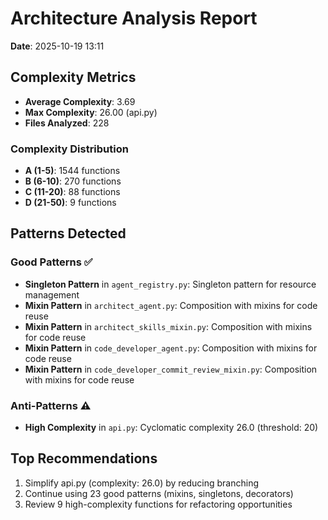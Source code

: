 # Architecture Analysis Report

**Date**: 2025-10-19 13:11

## Complexity Metrics

- **Average Complexity**: 3.69
- **Max Complexity**: 26.00 (api.py)
- **Files Analyzed**: 228

### Complexity Distribution

- **A (1-5)**: 1544 functions
- **B (6-10)**: 270 functions
- **C (11-20)**: 88 functions
- **D (21-50)**: 9 functions

## Patterns Detected

### Good Patterns ✅

- **Singleton Pattern** in `agent_registry.py`: Singleton pattern for resource management
- **Mixin Pattern** in `architect_agent.py`: Composition with mixins for code reuse
- **Mixin Pattern** in `architect_skills_mixin.py`: Composition with mixins for code reuse
- **Mixin Pattern** in `code_developer_agent.py`: Composition with mixins for code reuse
- **Mixin Pattern** in `code_developer_commit_review_mixin.py`: Composition with mixins for code reuse

### Anti-Patterns ⚠️

- **High Complexity** in `api.py`: Cyclomatic complexity 26.0 (threshold: 20)

## Top Recommendations

1. Simplify api.py (complexity: 26.0) by reducing branching
2. Continue using 23 good patterns (mixins, singletons, decorators)
3. Review 9 high-complexity functions for refactoring opportunities
